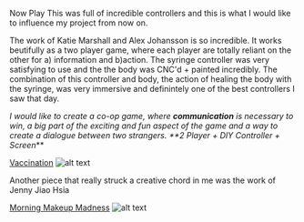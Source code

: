 Now Play This was full of incredible controllers and this is what I would like to influence my project from now on.

The work of Katie Marshall and Alex Johansson is so incredible. It works beutifully as a two player game, where each player are totally reliant on the other for a) information and b)action. The syringe controller was very satisfying to use and the the body was CNC'd + painted incredibly. The combination of this controller and body, the action of healing the body with the syringe, was very immersive and definintely one of the best controllers I saw that day.

_I would like to create a co-op game, where **communication** is necessary to win, a big part of the exciting and fun aspect of the game and a way to create a dialogue between two strangers. **2 Player + DIY Controller + Screen_**

[Vaccination](https://alexvscoding.itch.io/vaccination)
![alt text](https://annaclow.github.io/blogImages/vaccination.png "Vaccination")

Another piece that really struck a creative chord in me was the work of Jenny Jiao Hsia

[Morning Makeup Madness](https://q_dork.itch.io/morning-makeup-madness)
![alt text](https://annaclow.github.io/blogImages/JennyJsia.png "Morning Makeup Madness")

